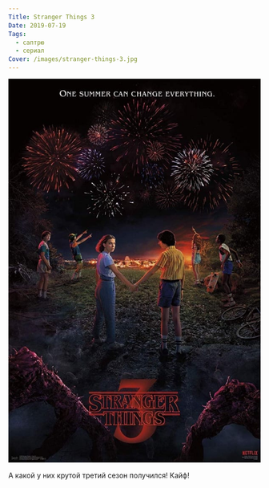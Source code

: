 ```yaml
---
Title: Stranger Things 3
Date: 2019-07-19
Tags:
  - саптрю
  - сериал
Cover: /images/stranger-things-3.jpg
---
```


![Stranger Things 3](images/stranger-things-3.jpg)

А какой у них крутой третий сезон получился! Кайф!
